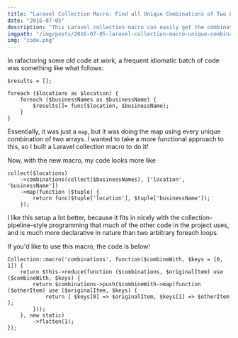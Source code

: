 ```yaml
---
title: "Laravel Collection Macro: Find all Unique Combinations of Two Collections"
date: "2016-07-05"
description: "This Laravel collection macro can easily get the combination of two collections so you don't need a nested foreach loop"
imgpath: "/img/posts/2016-07-05-laravel-collection-macro-unique-combinations/"
img: "code.png"
---
```


In rafactoring some old code at work, a frequent idiomatic batch of code was something like what follows:

```.language-php
$results = [];

foreach ($locations as $location) {
    foreach ($businessNames as $businessName) {
        $results[]= func($location, $businessName);
    }
}
```

Essentially, it was just a `map`, but it was doing the map using every unique combination of two arrays. I wanted to 
take a more functional approach to this, so I built a Laravel collection macro to do it!

Now, with the new macro, my code looks more like

```.language-php
collect($locations)
    ->combinations(collect($businessNames), ['location', 'businessName'])
    ->map(function ($tuple) {
        return func($tuple['location'], $tuple['businessName']);
    });
```

I like this setup a lot better, because it fits in nicely with the collection-pipeline-style programming that much of
the other code in the project uses, and is much more declarative in nature than two arbitrary foreach loops.

If you'd like to use this macro, the code is below!

```.language-php
Collection::macro('combinations', function($combineWith, $keys = [0, 1]) {
    return $this->reduce(function ($combinations, $originalItem) use ($combineWith, $keys) {
        return $combinations->push($combineWith->map(function ($otherItem) use ($originalItem, $keys) {
            return [ $keys[0] => $originalItem, $keys[1] => $otherItem ];
        }));
    }, new static)
        ->flatten(1);
});
```
